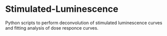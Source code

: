 # Stimulated-Luminescence
Python scripts to perform deconvolution of stimulated luminescence curves and fitting analysis of dose responce curves.
